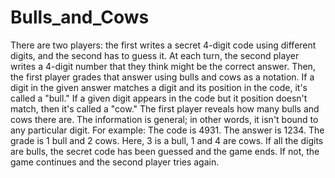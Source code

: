 # Bulls_and_Cows
 There are two players: the first writes a secret 4-digit code using different digits, and the second has to guess it. At each turn, the second player writes a 4-digit number that they think might be the correct answer. Then, the first player grades that answer using bulls and cows as a notation. If a digit in the given answer matches a digit and its position in the code, it's called a "bull." If a given digit appears in the code but it position doesn't match, then it's called a "cow." The first player reveals how many bulls and cows there are. The information is general; in other words, it isn't bound to any particular digit. For example:  The code is 4931. The answer is 1234. The grade is 1 bull and 2 cows.  Here, 3 is a bull, 1 and 4 are cows. If all the digits are bulls, the secret code has been guessed and the game ends. If not, the game continues and the second player tries again.

